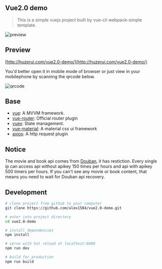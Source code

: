 ## Vue2.0 demo
> This is a simple vuejs project built by vue-cli webpack-simple template.

![preview](http://huzerui.com/vue2.0-demo/statics/img/readme/desc-1.gif)

## Preview
[http://huzerui.com/vue2.0-demo/](http://huzerui.com/vue2.0-demo/)

You'd better open it in mobile mode of browser or just view in your mobilephone by scanning the qrcode below.

![qrcode](http://huzerui.com/vue2.0-demo/statics/img/readme/qrcode.png)

## Base
- [vue](https://vuejs.org/): A MVVM framework.
- [vue-router](https://router.vuejs.org/): Official router plugin
- [vuex](https://vuex.vuejs.org/): State management.
- [vue-material](https://vue-material-old.netlify.com/#/):  A material css ui framework
- [axios](https://github.com/axios/axios):  A http request plugin

## Notice
The movie and book api comes from [Douban](https://developers.douban.com/wiki/?title=guide), it has restiction.
Every single ip can access api without apikey 150 times per hours and api with apikey 500 timers per hours. If you can't see any movie or book content, that means you need to wait for Douban api recovery.

## Development
``` bash
# clone project from github to your computer
git clone https://github.com/alex1504/vue2.0-demo.git

# enter into project directory
cd vue2.0-demo

# install dependencies
npm install

# serve with hot reload at localhost:8080
npm run dev

# build for production
npm run build
```